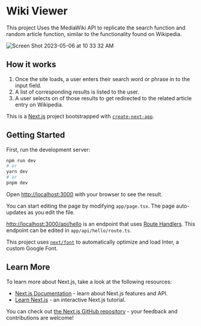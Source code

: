 # Wiki Viewer
This project Uses the MediaWiki API to replicate the search function and random article function, similar to the functionality found on Wikipedia.

![Screen Shot 2023-05-06 at 10 33 32 AM](https://user-images.githubusercontent.com/16522246/236630557-ba4d6c48-a973-4989-a2c8-fb09a7f83d6a.png)

## How it works

1. Once the site loads, a user enters their search word or phrase in to the input field.
2. A list of corresponding results is listed to the user.
3. A user selects on of those results to get redirected to the related article entry on Wikipedia.

This is a [Next.js](https://nextjs.org/) project bootstrapped with [`create-next-app`](https://github.com/vercel/next.js/tree/canary/packages/create-next-app).

## Getting Started

First, run the development server:

```bash
npm run dev
# or
yarn dev
# or
pnpm dev
```

Open [http://localhost:3000](http://localhost:3000) with your browser to see the result.

You can start editing the page by modifying `app/page.tsx`. The page auto-updates as you edit the file.

[http://localhost:3000/api/hello](http://localhost:3000/api/hello) is an endpoint that uses [Route Handlers](https://beta.nextjs.org/docs/routing/route-handlers). This endpoint can be edited in `app/api/hello/route.ts`.

This project uses [`next/font`](https://nextjs.org/docs/basic-features/font-optimization) to automatically optimize and load Inter, a custom Google Font.

## Learn More

To learn more about Next.js, take a look at the following resources:

- [Next.js Documentation](https://nextjs.org/docs) - learn about Next.js features and API.
- [Learn Next.js](https://nextjs.org/learn) - an interactive Next.js tutorial.

You can check out [the Next.js GitHub repository](https://github.com/vercel/next.js/) - your feedback and contributions are welcome!
